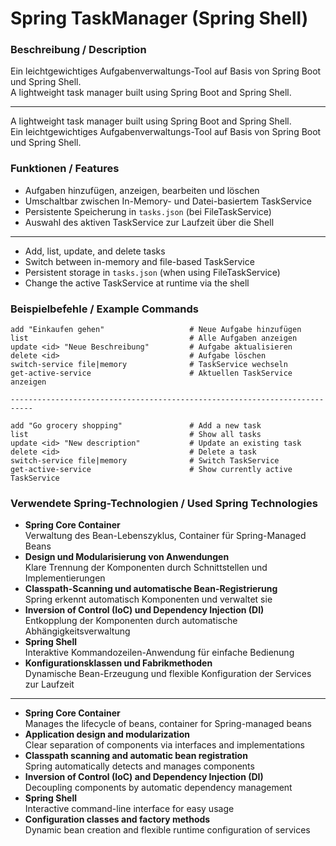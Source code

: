 # Spring TaskManager (Spring Shell)

### Beschreibung / Description

Ein leichtgewichtiges Aufgabenverwaltungs-Tool auf Basis von Spring Boot und Spring Shell.  
A lightweight task manager built using Spring Boot and Spring Shell.

---

A lightweight task manager built using Spring Boot and Spring Shell.  
Ein leichtgewichtiges Aufgabenverwaltungs-Tool auf Basis von Spring Boot und Spring Shell.

### Funktionen / Features

- Aufgaben hinzufügen, anzeigen, bearbeiten und löschen
- Umschaltbar zwischen In-Memory- und Datei-basiertem TaskService
- Persistente Speicherung in `tasks.json` (bei FileTaskService)
- Auswahl des aktiven TaskService zur Laufzeit über die Shell

---

- Add, list, update, and delete tasks
- Switch between in-memory and file-based TaskService
- Persistent storage in `tasks.json` (when using FileTaskService)
- Change the active TaskService at runtime via the shell

### Beispielbefehle / Example Commands

```shell
add "Einkaufen gehen"                   # Neue Aufgabe hinzufügen
list                                    # Alle Aufgaben anzeigen
update <id> "Neue Beschreibung"         # Aufgabe aktualisieren
delete <id>                             # Aufgabe löschen
switch-service file|memory              # TaskService wechseln
get-active-service                      # Aktuellen TaskService anzeigen

---------------------------------------------------------------------------

add "Go grocery shopping"               # Add a new task
list                                    # Show all tasks
update <id> "New description"           # Update an existing task
delete <id>                             # Delete a task
switch-service file|memory              # Switch TaskService
get-active-service                      # Show currently active TaskService
```

### Verwendete Spring-Technologien / Used Spring Technologies

- **Spring Core Container**  
  Verwaltung des Bean-Lebenszyklus, Container für Spring-Managed Beans  
- **Design und Modularisierung von Anwendungen**  
  Klare Trennung der Komponenten durch Schnittstellen und Implementierungen  
- **Classpath-Scanning und automatische Bean-Registrierung**  
  Spring erkennt automatisch Komponenten und verwaltet sie  
- **Inversion of Control (IoC) und Dependency Injection (DI)**  
  Entkopplung der Komponenten durch automatische Abhängigkeitsverwaltung  
- **Spring Shell**  
  Interaktive Kommandozeilen-Anwendung für einfache Bedienung  
- **Konfigurationsklassen und Fabrikmethoden**  
  Dynamische Bean-Erzeugung und flexible Konfiguration der Services zur Laufzeit

---

- **Spring Core Container**  
  Manages the lifecycle of beans, container for Spring-managed beans
- **Application design and modularization**  
  Clear separation of components via interfaces and implementations
- **Classpath scanning and automatic bean registration**  
  Spring automatically detects and manages components
- **Inversion of Control (IoC) and Dependency Injection (DI)**  
  Decoupling components by automatic dependency management
- **Spring Shell**  
  Interactive command-line interface for easy usage
- **Configuration classes and factory methods**  
  Dynamic bean creation and flexible runtime configuration of services